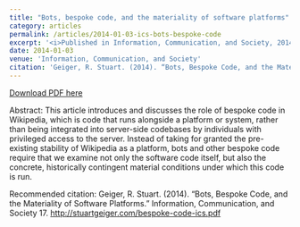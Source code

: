 ```yaml
---
title: "Bots, bespoke code, and the materiality of software platforms"
category: articles
permalink: /articles/2014-01-03-ics-bots-bespoke-code
excerpt: '<i>Published in Information, Communication, and Society, 2014</i><br/>This article introduces and discusses the role of bespoke code in Wikipedia, which is code that runs alongside a platform or system, rather than being integrated into server-side codebases.'
date: 2014-01-03
venue: 'Information, Communication, and Society'
citation: 'Geiger, R. Stuart. (2014). “Bots, Bespoke Code, and the Materiality of Software Platforms.” Information, Communication, and Society 17.  http://stuartgeiger.com/bespoke-code-ics.pdf'
---
```


<a href='http://stuartgeiger.com/bespoke-code-ics.pdf'>Download PDF here</a>

Abstract: This article introduces and discusses the role of bespoke code in Wikipedia, which is code that runs alongside a platform or system, rather than being integrated into server-side codebases by individuals with privileged access to the server. Instead of taking for granted the pre-existing stability of Wikipedia as a platform, bots and other bespoke code require that we examine not only the software code itself, but also the concrete, historically contingent material conditions under which this code is run.

 Recommended citation: Geiger, R. Stuart. (2014). “Bots, Bespoke Code, and the Materiality of Software Platforms.” Information, Communication, and Society 17.  http://stuartgeiger.com/bespoke-code-ics.pdf